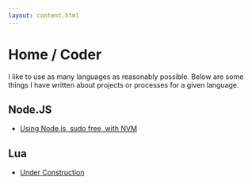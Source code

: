 ```yaml
---
layout: content.html
---
```


# Home / Coder
I like to use as many languages as reasonably possible. Below are some things I have written about projects or processes for a given language.

## Node.JS

- [Using Node.js, sudo free, with NVM][01]

## Lua

- [Under Construction]()

[01]: using-node-sudo-free-with-nvm.html